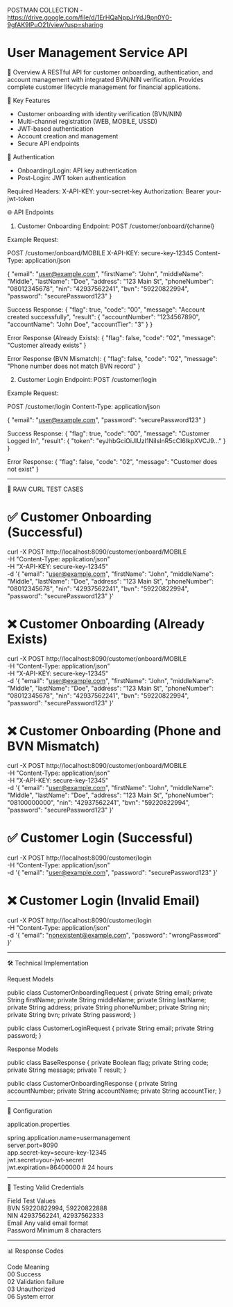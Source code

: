 POSTMAN COLLECTION - https://drive.google.com/file/d/1ErHQaNppJrYdJ9pn0Y0-9gfAK9lPuO21/view?usp=sharing

# User Management Service API

📌 Overview
A RESTful API for customer onboarding, authentication, and account management with integrated BVN/NIN verification. Provides complete customer lifecycle management for financial applications.

🚀 Key Features
- Customer onboarding with identity verification (BVN/NIN)
- Multi-channel registration (WEB, MOBILE, USSD)
- JWT-based authentication
- Account creation and management
- Secure API endpoints

🔐 Authentication
- Onboarding/Login: API key authentication
- Post-Login: JWT token authentication

Required Headers:
X-API-KEY: your-secret-key
Authorization: Bearer your-jwt-token

🌐 API Endpoints

1. Customer Onboarding
Endpoint: POST /customer/onboard/{channel}

Example Request:

POST /customer/onboard/MOBILE
X-API-KEY: secure-key-12345
Content-Type: application/json

{
  "email": "user@example.com",
  "firstName": "John",
  "middleName": "Middle",
  "lastName": "Doe",
  "address": "123 Main St",
  "phoneNumber": "08012345678",
  "nin": "42937562241",
  "bvn": "59220822994",
  "password": "securePassword123"
}

Success Response:
{
  "flag": true,
  "code": "00",
  "message": "Account created successfully",
  "result": {
    "accountNumber": "1234567890",
    "accountName": "John Doe",
    "accountTier": "3"
  }
}

Error Response (Already Exists):
{
  "flag": false,
  "code": "02",
  "message": "Customer already exists"
}

Error Response (BVN Mismatch):
{
  "flag": false,
  "code": "02",
  "message": "Phone number does not match BVN record"
}

2. Customer Login
Endpoint: POST /customer/login

Example Request:

POST /customer/login
Content-Type: application/json

{
  "email": "user@example.com",
  "password": "securePassword123"
}

Success Response:
{
  "flag": true,
  "code": "00",
  "message": "Customer Logged In",
  "result": {
    "token": "eyJhbGciOiJIUzI1NiIsInR5cCI6IkpXVCJ9..."
  }
}

Error Response:
{
  "flag": false,
  "code": "02",
  "message": "Customer does not exist"
}

---

🧪 RAW CURL TEST CASES

# ✅ Customer Onboarding (Successful)
curl -X POST http://localhost:8090/customer/onboard/MOBILE \
  -H "Content-Type: application/json" \
  -H "X-API-KEY: secure-key-12345" \
  -d '{
    "email": "user@example.com",
    "firstName": "John",
    "middleName": "Middle",
    "lastName": "Doe",
    "address": "123 Main St",
    "phoneNumber": "08012345678",
    "nin": "42937562241",
    "bvn": "59220822994",
    "password": "securePassword123"
}'

# ❌ Customer Onboarding (Already Exists)
curl -X POST http://localhost:8090/customer/onboard/MOBILE \
  -H "Content-Type: application/json" \
  -H "X-API-KEY: secure-key-12345" \
  -d '{
    "email": "user@example.com",
    "firstName": "John",
    "middleName": "Middle",
    "lastName": "Doe",
    "address": "123 Main St",
    "phoneNumber": "08012345678",
    "nin": "42937562241",
    "bvn": "59220822994",
    "password": "securePassword123"
}'

# ❌ Customer Onboarding (Phone and BVN Mismatch)
curl -X POST http://localhost:8090/customer/onboard/MOBILE \
  -H "Content-Type: application/json" \
  -H "X-API-KEY: secure-key-12345" \
  -d '{
    "email": "user@example.com",
    "firstName": "John",
    "middleName": "Middle",
    "lastName": "Doe",
    "address": "123 Main St",
    "phoneNumber": "08100000000",
    "nin": "42937562241",
    "bvn": "59220822994",
    "password": "securePassword123"
}'

# ✅ Customer Login (Successful)
curl -X POST http://localhost:8090/customer/login \
  -H "Content-Type: application/json" \
  -d '{
    "email": "user@example.com",
    "password": "securePassword123"
}'

# ❌ Customer Login (Invalid Email)
curl -X POST http://localhost:8090/customer/login \
  -H "Content-Type: application/json" \
  -d '{
    "email": "nonexistent@example.com",
    "password": "wrongPassword"
}'

---

🛠️ Technical Implementation

Request Models

public class CustomerOnboardingRequest {
    private String email;
    private String firstName;
    private String middleName;
    private String lastName;
    private String address;
    private String phoneNumber;
    private String nin;
    private String bvn;
    private String password;
}

public class CustomerLoginRequest {
    private String email;
    private String password;
}

Response Models

public class BaseResponse<T> {
    private Boolean flag;
    private String code;
    private String message;
    private T result;
}

public class CustomerOnboardingResponse {
    private String accountNumber;
    private String accountName;
    private String accountTier;
}

---

🔧 Configuration

application.properties

spring.application.name=usermanagement  
server.port=8090  
app.secret-key=secure-key-12345  
jwt.secret=your-jwt-secret  
jwt.expiration=86400000  # 24 hours  

---

🧪 Testing Valid Credentials

Field       Test Values  
BVN         59220822994, 59220822888  
NIN         42937562241, 42937562333  
Email       Any valid email format  
Password    Minimum 8 characters  

---

📊 Response Codes

Code  Meaning  
00    Success  
02    Validation failure  
03    Unauthorized  
06    System error  
